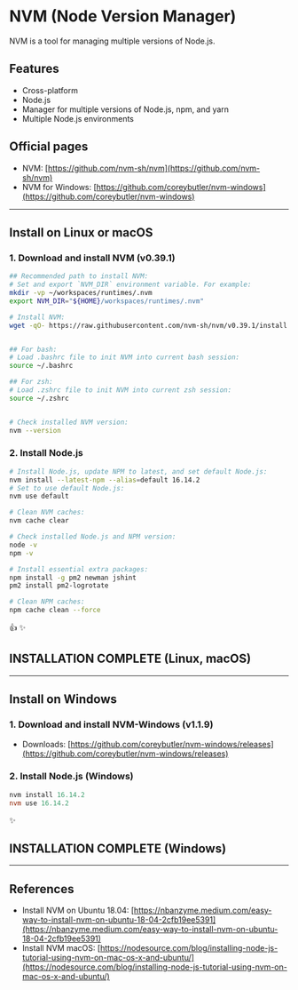 # NVM (Node Version Manager)

NVM is a tool for managing multiple versions of Node.js.

## Features

* Cross-platform
* Node.js
* Manager for multiple versions of Node.js, npm, and yarn
* Multiple Node.js environments

## Official pages

* NVM: [https://github.com/nvm-sh/nvm](https://github.com/nvm-sh/nvm)
* NVM for Windows: [https://github.com/coreybutler/nvm-windows](https://github.com/coreybutler/nvm-windows)

---

## Install on **Linux** or **macOS**

### 1. Download and install **NVM (v0.39.1)**

```bash
## Recommended path to install NVM:
# Set and export `NVM_DIR` environment variable. For example:
mkdir -vp ~/workspaces/runtimes/.nvm
export NVM_DIR="${HOME}/workspaces/runtimes/.nvm"

# Install NVM:
wget -qO- https://raw.githubusercontent.com/nvm-sh/nvm/v0.39.1/install.sh | bash


## For bash:
# Load .bashrc file to init NVM into current bash session:
source ~/.bashrc

## For zsh:
# Load .zshrc file to init NVM into current zsh session:
source ~/.zshrc


# Check installed NVM version:
nvm --version
```

### 2. Install **Node.js**

```bash
# Install Node.js, update NPM to latest, and set default Node.js:
nvm install --latest-npm --alias=default 16.14.2
# Set to use default Node.js:
nvm use default

# Clean NVM caches:
nvm cache clear

# Check installed Node.js and NPM version:
node -v
npm -v

# Install essential extra packages:
npm install -g pm2 newman jshint
pm2 install pm2-logrotate

# Clean NPM caches:
npm cache clean --force
```

:thumbsup: :sparkles:

## INSTALLATION COMPLETE (Linux, macOS)

---

## Install on **Windows**

### 1. Download and install **NVM-Windows (v1.1.9)**

* Downloads: [https://github.com/coreybutler/nvm-windows/releases](https://github.com/coreybutler/nvm-windows/releases)

### 2. Install **Node.js** (**Windows**)

```powershell
nvm install 16.14.2
nvm use 16.14.2
```

:sparkles:

## INSTALLATION COMPLETE (**Windows**)

---

## References

* Install NVM on Ubuntu 18.04: [https://nbanzyme.medium.com/easy-way-to-install-nvm-on-ubuntu-18-04-2cfb19ee5391](https://nbanzyme.medium.com/easy-way-to-install-nvm-on-ubuntu-18-04-2cfb19ee5391)
* Install NVM macOS: [https://nodesource.com/blog/installing-node-js-tutorial-using-nvm-on-mac-os-x-and-ubuntu/](https://nodesource.com/blog/installing-node-js-tutorial-using-nvm-on-mac-os-x-and-ubuntu/)
